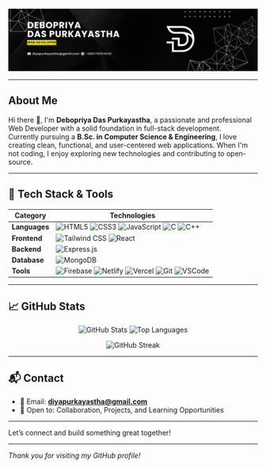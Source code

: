 <p align="center">
  <img src="banner.png" alt="Debopriya Das Purkayastha Banner" />
</p>

---

## About Me

Hi there 👋, I'm **Debopriya Das Purkayastha**, a passionate and professional Web Developer with a solid foundation in full-stack development.  
Currently pursuing a **B.Sc. in Computer Science & Engineering**, I love creating clean, functional, and user-centered web applications. When I'm not coding, I enjoy exploring new technologies and contributing to open-source.

---

## 🚀 Tech Stack & Tools

| Category      | Technologies |
|---------------|--------------|
| **Languages** | ![HTML5](https://img.shields.io/badge/-HTML5-E34F26?style=for-the-badge&logo=html5&logoColor=white) ![CSS3](https://img.shields.io/badge/-CSS3-1572B6?style=for-the-badge&logo=css3&logoColor=white) ![JavaScript](https://img.shields.io/badge/-JavaScript-F7DF1E?style=for-the-badge&logo=javascript&logoColor=black) ![C](https://img.shields.io/badge/-C-A8B9CC?style=for-the-badge&logo=c&logoColor=black) ![C++](https://img.shields.io/badge/-C++-00599C?style=for-the-badge&logo=c%2B%2B&logoColor=white) |
| **Frontend**  | ![Tailwind CSS](https://img.shields.io/badge/-TailwindCSS-38BDF8?style=for-the-badge&logo=tailwind-css&logoColor=white) ![React](https://img.shields.io/badge/-React-61DAFB?style=for-the-badge&logo=react&logoColor=black) |
| **Backend**   | ![Express.js](https://img.shields.io/badge/-Express.js-000000?style=for-the-badge&logo=express&logoColor=white) |
| **Database**   | ![MongoDB](https://img.shields.io/badge/-MongoDB-47A248?style=for-the-badge&logo=mongodb&logoColor=white) | ![MySQL](https://img.shields.io/badge/-MySQL-4479A1?style=for-the-badge&logo=mysql&logoColor=white) |
| **Tools**     | ![Firebase](https://img.shields.io/badge/-Firebase-FFCA28?style=for-the-badge&logo=firebase&logoColor=black) ![Netlify](https://img.shields.io/badge/-Netlify-00C7B7?style=for-the-badge&logo=netlify&logoColor=white) ![Vercel](https://img.shields.io/badge/-Vercel-000000?style=for-the-badge&logo=vercel&logoColor=white) ![Git](https://img.shields.io/badge/-Git-F05032?style=for-the-badge&logo=git&logoColor=white) ![VSCode](https://img.shields.io/badge/-VSCode-007ACC?style=for-the-badge&logo=visual-studio-code&logoColor=white) |

---

## 📈 GitHub Stats

<p align="center">
  <img src="https://github-readme-stats.vercel.app/api?username=Diya-Purkayastha&show_icons=true&theme=radical" alt="GitHub Stats" width="48%" />
  <img src="https://github-readme-stats.vercel.app/api/top-langs/?username=Diya-Purkayastha&layout=compact&theme=radical" alt="Top Languages" width="48%" />
</p>

<p align="center">
  <img src="https://github-readme-streak-stats.herokuapp.com?user=Diya-Purkayastha&theme=radical&hide_border=true" alt="GitHub Streak" />
</p>

---

## 📬 Contact

- 📧 Email: **diyapurkayastha@gmail.com**  
- 💼 Open to: Collaboration, Projects, and Learning Opportunities

---

Let’s connect and build something great together!

---

_Thank you for visiting my GitHub profile!_
